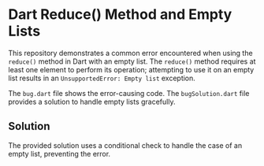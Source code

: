 # Dart Reduce() Method and Empty Lists

This repository demonstrates a common error encountered when using the `reduce()` method in Dart with an empty list. The `reduce()` method requires at least one element to perform its operation; attempting to use it on an empty list results in an `UnsupportedError: Empty list` exception.

The `bug.dart` file shows the error-causing code. The `bugSolution.dart` file provides a solution to handle empty lists gracefully.

## Solution

The provided solution uses a conditional check to handle the case of an empty list, preventing the error.